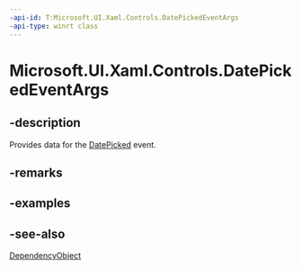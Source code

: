 ```yaml
---
-api-id: T:Microsoft.UI.Xaml.Controls.DatePickedEventArgs
-api-type: winrt class
---
```


<!-- Class syntax.
public class DatePickedEventArgs : Windows.UI.Xaml.DependencyObject, Windows.UI.Xaml.Controls.IDatePickedEventArgs
-->

# Microsoft.UI.Xaml.Controls.DatePickedEventArgs

## -description
Provides data for the [DatePicked](datepickerflyout_datepicked.md) event.

## -remarks

## -examples

## -see-also
[DependencyObject](../microsoft.ui.xaml/dependencyobject.md)
